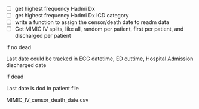 - [ ] get highest frequency Hadmi Dx
- [ ] get highest frequency Hadmi Dx ICD category
- [ ] write a function to assign the censor/death date to readm data
- [ ] Get MIMIC IV splits, like all, random per patient, first per patient, and discharged per patient

if no dead

Last date could be tracked in ECG datetime, ED outtime, Hospital Admission discharged date

if dead

Last date is dod in patient file

MIMIC_IV_censor_death_date.csv

<!-- [ ] Run the ECG fusion model -->
